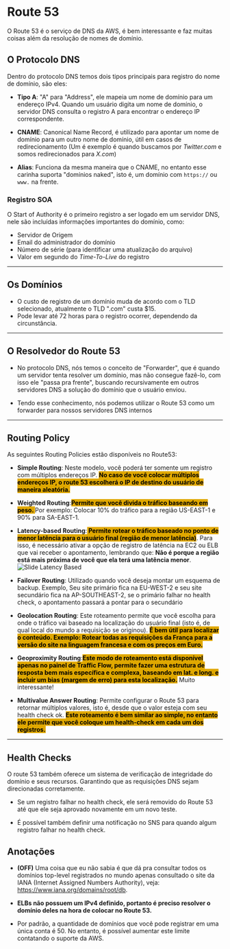 # Route 53
O Route 53 é o serviço de DNS da AWS, é bem interessante e faz muitas coisas além da resolução de nomes de domínio.


## O Protocolo DNS
Dentro do protocolo DNS temos dois tipos principais para registro do nome de domínio, são eles:

- **Tipo A**: "A" para "Address", ele mapeia um nome de domínio para um endereço IPv4. Quando um usuário digita um nome de domínio, o servidor DNS consulta o registro A para encontrar o endereço IP correspondente.

- **CNAME**: Canonical Name Record, é utilizado para apontar um nome de domínio para um outro nome de domínio, útil em casos de redirecionamento (Um é exemplo é quando buscamos por *Twitter.com* e somos redirecionados para *X.com*)

- **Alias**: Funciona da mesma maneira que o CNAME, no entanto esse carinha suporta "domínios naked", isto é, um domínio com `https://` ou `www.` na frente.

### Registro SOA
O Start of Authority é o primeiro registro a ser logado em um servidor DNS, nele são incluídas informações importantes do domínio, como:
- Servidor de Origem
- Email do administrador do domínio
- Número de série (para identificar uma atualização do arquivo)
- Valor em segundo do *Time-To-Live* do registro
___
## Os Domínios
- O custo de registro de um domínio muda de acordo com o TLD selecionado, atualmente o TLD ".com" custa $15.
- Pode levar até 72 horas para o registro ocorrer, dependendo da circunstância.
___
##  O Resolvedor do Route 53
- No protocolo DNS, nós temos o conceito de "Forwarder", que é quando um servidor tenta resolver um domínio, mas não consegue fazê-lo, com isso ele "passa pra frente", buscando recursivamente em outros servidores DNS a solução do domínio que o usuário enviou.

- Tendo esse conhecimento, nós podemos utilizar o Route 53 como um forwarder para nossos servidores DNS internos


___
## Routing Policy
As seguintes Routing Policies estão disponíveis no Route53:

- **Simple Routing**: Neste modelo, você poderá ter somente um registro com múltiplos endereços IP. <span style="background-color: #e0a800; color: black;font-weight:bold">No caso de você colocar múltiplos endereços IP, o route 53 escolherá o IP de destino do usuário de maneira aleatória.</span>

- **Weighted Routing**:<span style="background-color: #e0a800; color: black;font-weight:bold">Permite que você divida o tráfico baseando em peso.
    </span> Por exemplo: Colocar 10% do tráfico para a região US-EAST-1 e 90% para SA-EAST-1.

- **Latency-based Routing**:<span style="background-color: #e0a800; color: black;font-weight:bold"> Permite rotear o tráfico baseado no ponto de menor latência para o usuário final (região de menor latência)</span>. Para isso, é necessário ativar a opção de registro de latência na EC2 ou ELB que vai receber o apontamento, lembrando que: **Não é porque a região está mais próxima de você que ela terá uma latência menor**. 
![Slide Latency Based](LatencyBased.png)

- **Failover Routing**: Utilizado quando você deseja montar um esquema de backup. Exemplo, Seu site primário fica na EU-WEST-2 e seu site secundário fica na AP-SOUTHEAST-2, se o primário falhar no health check, o apontamento passará a pontar para o secundário

- **Geolocation Routing**: Este roteamento permite que você escolha para onde o tráfico vai baseado na localização do usuário final (isto é, de qual local do mundo a requisição se originou). <span style="background-color: #e0a800; color: black;font-weight:bold">É bem útil para localizar o conteúdo. Exemplo: Rotear todas as requisições da França para a versão do site na linguagem francesa e com os preços em Euro.</span>


- **Geoproximity Routing**:<span style="background-color: #e0a800; color: black;font-weight:bold">Este modo de roteamento está disponível apenas no painel de Traffic Flow, permite fazer uma estrutura de resposta bem mais específica e complexa, baseando em lat. e long. e incluir um bias (margem de erro) para esta localização.</span> Muito interessante!

- **Multivalue Answer Routing**: Permite configurar o Route 53 para retornar múltiplos valores, isto é, desde que o valor esteja com seu health check ok.  <span style="background-color: #e0a800; color: black;font-weight:bold">Este roteamento é bem similar ao simple, no entanto ele permite que você coloque um health-check em cada um dos registros.</span>
___
## Health Checks
O route 53 também oferece um sistema de verificação de integridade do domínio e seus recursos. Garantindo que as requisições DNS sejam direcionadas corretamente.

- Se  um registro falhar no health check, ele será removido do Route 53 até que ele seja aprovado novamente em um novo teste.

- É possível também definir uma notificação no SNS para quando algum registro falhar no health check.

## Anotações
- **(OFF)** Uma coisa que eu não sabia é que dá pra consultar todos os domínios top-level registrados no mundo apenas consultado o site da IANA (Internet Assigned Numbers Authority), veja: https://www.iana.org/domains/root/db.

- **ELBs não possuem um IPv4 definido, portanto é preciso resolver o domínio deles na hora de colocar no Route 53.**

- Por padrão, a quantidade de domínios que você pode registrar em uma única conta é 50. No entanto, é possível aumentar este limite contatando o suporte da AWS.
